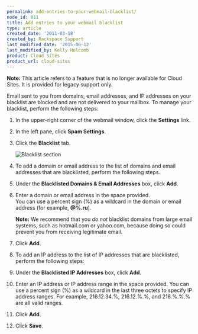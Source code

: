 ```yaml
---
permalink: add-entries-to-your-webmail-blacklist/
node_id: 811
title: Add entries to your webmail blacklist
type: article
created_date: '2011-03-18'
created_by: Rackspace Support
last_modified_date: '2015-06-12'
last_modified_by: Kelly Holcomb
product: Cloud Sites
product_url: cloud-sites
---
```


**Note:** This article refers to a feature that is no longer available
for Cloud Sites. It is provided for legacy support only.

Email sent to you from domains, email addresses, and IP addresses on
your blacklist are blocked and are not delivered to your mailbox. To
manage your blacklist, perform the following steps:

1. In the upper-right corner of the webmail window, click the
   **Settings** link.
    
2. In the left pane, click **Spam Settings**.  

3. Click the **Blacklist** tab.  

   <img src="{% asset_path cloud-sites/add-entries-to-your-webmail-blacklist/wm_addblacklist_001.gif %}" alt="Blacklist section" />
    
4. To add a domain or email address to the list of domains and email
   addresses that are blacklisted, perform the following steps.  

  1. Under the **Blacklisted Domains & Email Addresses** box, click
     **Add**.  
       
  2. Enter a domain or email address in the space provided.  
     You can use a percent sign (%) as a wildcard in the domain or
     email address (for example, **@%.ru**).  
       
     **Note:** We recommend that you *do not* blacklist domains from
     large email systems, such as hotmail.com or yahoo.com, because
     doing so could prevent you from receiving legitimate email.  
        
   3. Click **Add**.  

5. To add an IP address to the list of IP addresses that are
   blacklisted, perform the following steps:

  1. Under the **Blacklisted IP Addresses** box, click **Add**.  
    
  2. Enter an IP address or IP address range in the space provided.
     You can use a percent sign (%) as a wildcard in the last three
     octets to specify IP address ranges. For example, 216.12.34.%,
     216.12.%.%, and 216.%.%.% are all valid ranges.  
        
  3. Click **Add**.  

6. Click **Save**.


